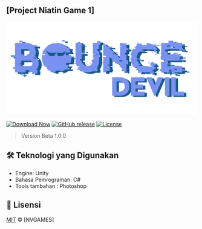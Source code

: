 
## [Project Niatin Game 1] 

![Header Image](img/logo.png)

[![Download Now](https://img.shields.io/badge/Download-Game-green?style=for-the-badge&logo=github)](link_download_langsung)
[![GitHub release](https://img.shields.io/github/v/release/username/nama-repo?style=for-the-badge)](https://github.com/username/nama-repo/releases)
[![License](https://img.shields.io/badge/License-MIT-blue?style=for-the-badge)](LICENSE)

> Version Beta 1.0.0


## 🛠️ Teknologi yang Digunakan

- Engine: Unity
- Bahasa Pemrograman: C#
- Tools tambahan : Photoshop






## 📜 Lisensi
[MIT](LICENSE) © [NVGAMES]